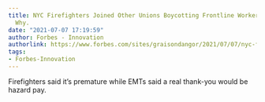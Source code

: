 ```yaml
---
title: NYC Firefighters Joined Other Unions Boycotting Frontline Workers Parade. Here’s
  Why.
date: "2021-07-07 17:19:59"
author: Forbes - Innovation
authorlink: https://www.forbes.com/sites/graisondangor/2021/07/07/nyc-firefighters-joined-other-unions-boycotting-frontline-workers-parade-heres-why/
tags:
- Forbes-Innovation
---
```

Firefighters said it’s premature while EMTs said a real thank-you would be hazard pay.